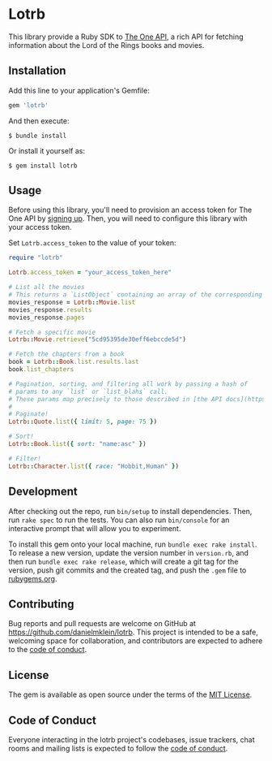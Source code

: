 # Lotrb

This library provide a Ruby SDK to [The One API](https://the-one-api.dev/), a rich API for fetching information about the Lord of the Rings books and movies.

## Installation

Add this line to your application's Gemfile:

```ruby
gem 'lotrb'
```

And then execute:

    $ bundle install

Or install it yourself as:

    $ gem install lotrb

## Usage

Before using this library, you'll need to provision an access token for The One API by [signing up](https://the-one-api.dev/sign-up). Then, you will need to configure this library with your access token.

Set `Lotrb.access_token` to the value of your token:

```ruby
require "lotrb"

Lotrb.access_token = "your_access_token_here"

# List all the movies
# This returns a `ListObject` containing an array of the corresponding resource objects along with the pagination fields
movies_response = Lotrb::Movie.list
movies_response.results
movies_response.pages 

# Fetch a specific movie
Lotrb::Movie.retrieve("5cd95395de30eff6ebccde5d")

# Fetch the chapters from a book
book = Lotrb::Book.list.results.last
book.list_chapters

# Pagination, sorting, and filtering all work by passing a hash of 
# params to any `list` or `list_blahs` call.
# These params map precisely to those described in [the API docs](https://the-one-api.dev/documentation)
#
# Paginate!
Lotrb::Quote.list({ limit: 5, page: 75 })

# Sort!
Lotrb::Book.list({ sort: "name:asc" })

# Filter!
Lotrb::Character.list({ race: "Hobbit,Human" })
```

## Development

After checking out the repo, run `bin/setup` to install dependencies. Then, run `rake spec` to run the tests. You can also run `bin/console` for an interactive prompt that will allow you to experiment.

To install this gem onto your local machine, run `bundle exec rake install`. To release a new version, update the version number in `version.rb`, and then run `bundle exec rake release`, which will create a git tag for the version, push git commits and the created tag, and push the `.gem` file to [rubygems.org](https://rubygems.org).

## Contributing

Bug reports and pull requests are welcome on GitHub at https://github.com/danielmklein/lotrb. This project is intended to be a safe, welcoming space for collaboration, and contributors are expected to adhere to the [code of conduct](https://github.com/danielmklein/lotrb/blob/main/CODE_OF_CONDUCT.md).

## License

The gem is available as open source under the terms of the [MIT License](https://opensource.org/licenses/MIT).

## Code of Conduct

Everyone interacting in the lotrb project's codebases, issue trackers, chat rooms and mailing lists is expected to follow the [code of conduct](https://github.com/danielmklein/lotrb/blob/main/CODE_OF_CONDUCT.md).
